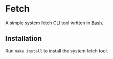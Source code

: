 # Fetch
A simple system fetch CLI tool written in [Bash](https://www.gnu.org/software/bash/).

## Installation
Run `make install` to install the system fetch tool.
